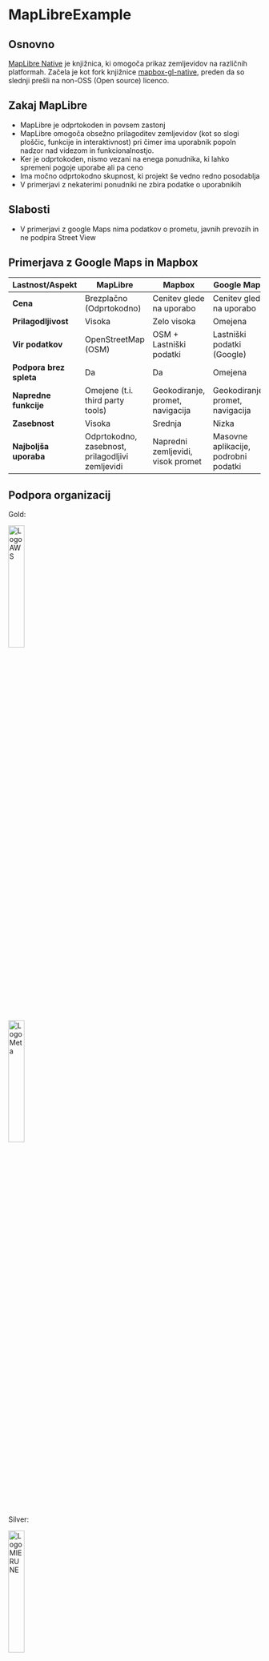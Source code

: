# MapLibreExample

## Osnovno

[MapLibre Native](https://github.com/maplibre/maplibre-native) je knjižnica, ki omogoča prikaz zemljevidov na različnih platformah. Začela je kot fork knjižnice [mapbox-gl-native](https://github.com/mapbox/mapbox-gl-native), preden da so slednji prešli na non-OSS (Open source) licenco.


## Zakaj MapLibre
- MapLibre je odprtokoden in povsem zastonj
- MapLibre omogoča obsežno prilagoditev zemljevidov (kot so slogi ploščic, funkcije in interaktivnost) pri čimer ima uporabnik popoln nadzor nad videzom in funkcionalnostjo.
- Ker je odprtokoden, nismo vezani na enega ponudnika, ki lahko spremeni pogoje uporabe ali pa ceno
- Ima močno odprtokodno skupnost, ki projekt še vedno redno posodablja
- V primerjavi z nekaterimi ponudniki ne zbira podatke o uporabnikih

## Slabosti
- V primerjavi z google Maps nima podatkov o prometu, javnih prevozih in ne podpira Street View

## Primerjava z Google Maps in Mapbox

| Lastnost/Aspekt       | MapLibre                       | Mapbox                        | Google Maps                  |
|-----------------------|---------------------------------|-------------------------------|------------------------------|
| **Cena**             | Brezplačno (Odprtokodno)       | Cenitev glede na uporabo      | Cenitev glede na uporabo     |
| **Prilagodljivost**  | Visoka                         | Zelo visoka                   | Omejena                     |
| **Vir podatkov**     | OpenStreetMap (OSM)            | OSM + Lastniški podatki       | Lastniški podatki (Google)  |
| **Podpora brez spleta** | Da                          | Da                            | Omejena                     |
| **Napredne funkcije** | Omejene (t.i. third party tools) | Geokodiranje, promet, navigacija | Geokodiranje, promet, navigacija |
| **Zasebnost**        | Visoka                         | Srednja                       | Nizka                       |
| **Najboljša uporaba** | Odprtokodno, zasebnost, prilagodljivi zemljevidi | Napredni zemljevidi, visok promet | Masovne aplikacije, podrobni podatki |

## Podpora organizacij

Gold:

<a href="https://aws.amazon.com/location"><img src="https://maplibre.org/img/aws-logo.svg" alt="Logo AWS" width="25%"/></a>

<a href="https://meta.com"><img src="https://maplibre.org/img/meta-logo.svg" alt="Logo Meta" width="25%"/></a>

Silver:

<a href="https://www.mierune.co.jp/?lang=en"><img src="https://maplibre.org/img/mierune-logo.svg" alt="Logo MIERUNE" width="25%"/></a>

<a href="https://komoot.com/"><img src="https://maplibre.org/img/komoot-logo.svg" alt="Logo komoot" width="25%"/></a>

<a href="https://www.jawg.io/"><img src="https://maplibre.org/img/jawgmaps-logo.svg" alt="Logo JawgMaps" width="25%"/></a>

<a href="https://www.radar.com/"><img src="https://maplibre.org/img/radar-logo.svg" alt="Logo Radar" width="25%"/></a>

<a href="https://www.microsoft.com/"><img src="https://maplibre.org/img/msft-logo.svg" alt="Logo Microsoft" width="25%"/></a>

<a href="https://www.mappedin.com/"><img src="https://maplibre.org/img/mappedin-logo.svg" alt="Logo mappedin" width="25%"/></a>

<a href="https://www.mapme.com/"><img src="https://maplibre.org/img/mapme-logo.svg" alt="Logo mapme" width="25%"/></a>

## Licenca

MapLibre je licenčirana pod [BSD-2 licenco](https://github.com/maplibre/maplibre-native/blob/main/LICENSE.md), ki dovoljuje  

- ✅ poslovno uporabo
- ✅ spreminjanje kode
- ✅ distribucijo
- ✅ uporabo za lastne potrebe

Ne pride pa z 
- ❌ Odgovornosjo
- ❌ Garancijo

## Vzdrževanje projekta
Map libre ima nekaj več kot 300 programerjev, ki so pripomogli, h glavni branži projekta, ki ima skoraj vsak teden  več kot 10 commitov.

![image](https://github.com/user-attachments/assets/56b35901-40f0-4b5c-be9f-955b2cddae75)

## Primeri uporabe

### Osnovni zemljevid

Za osnovni zemljevid moramo ustvariti postavitev pri čemer uporabljamo komponento org.maplibre.android.maps.MapView

```xml
<?xml version="1.0" encoding="utf-8"?>
<androidx.constraintlayout.widget.ConstraintLayout
    xmlns:android="http://schemas.android.com/apk/res/android"
    xmlns:app="http://schemas.android.com/apk/res-auto"
    xmlns:tools="http://schemas.android.com/tools"
    android:layout_width="match_parent"
    android:layout_height="match_parent">

    <org.maplibre.android.maps.MapView
        android:id="@+id/mapView"
        android:layout_width="match_parent"
        android:layout_height="match_parent"
        tools:ignore="SpeakableTextPresentCheck"
        tools:layout_editor_absoluteX="138dp"
        tools:layout_editor_absoluteY="126dp" />

</androidx.constraintlayout.widget.ConstraintLayout>
```

```kt
class MainActivity : AppCompatActivity() {

    private lateinit var binding: ActivityMainBinding

    // Declare a variable for MapView
    private lateinit var mapView: MapView

    override fun onCreate(savedInstanceState: Bundle?) {
        super.onCreate(savedInstanceState)

        MapLibre.getInstance(this)

        binding = ActivityMainBinding.inflate(layoutInflater)
        setContentView(binding.root)

        mapView = binding.mapView

        mapView.getMapAsync { map ->
            map.setStyle("https://demotiles.maplibre.org/style.json")
            map.cameraPosition = CameraPosition.Builder().target(LatLng(0.0,0.0)).zoom(1.0).build()
        }
    }

    override fun onStart() {
        super.onStart()
        mapView.onStart()
    }

    override fun onResume() {
        super.onResume()
        mapView.onResume()
    }

    override fun onPause() {
        super.onPause()
        mapView.onPause()
    }

    override fun onStop() {
        super.onStop()
        mapView.onStop()
    }

    override fun onLowMemory() {
        super.onLowMemory()
        mapView.onLowMemory()
    }

    override fun onDestroy() {
        super.onDestroy()
        mapView.onDestroy()
    }

    override fun onSaveInstanceState(outState: Bundle) {
        super.onSaveInstanceState(outState)
        mapView.onSaveInstanceState(outState)
    }
}
```

<img src="https://github.com/user-attachments/assets/d2bf11e4-0bdd-48ff-9ec5-2627e891d044" alt="Basic Map" width="300">

### Spreminjanje stila zemljevida

S spodnjo funkcijo lahko spremenimo stil zemljevida, vire za stile lahko pridobimo na strani [MapTiler](https://cloud.maptiler.com/maps/)

```kt
        mapView.getMapAsync { map ->
            map.setStyle("https://api.maptiler.com/maps/basic-v2/style.json?key=<nope>")
            map.cameraPosition = CameraPosition.Builder().target(LatLng(46.558870, 15.637961)).zoom(15.0).build()
        }
```

<div>
    <img src="https://github.com/user-attachments/assets/62847fa5-fed1-475b-a980-4a2366ad254a" alt="Street Map" width="300" />
    <img src="https://github.com/user-attachments/assets/51321d7f-6541-4f5e-bbec-cfa58a4c4270" alt="Satellite Map" width="300" />
</div>

### Dodajanje markerjev

MapLibre omogoča dodajanje markerjev na zemljevid, ki uporabljajo MapLibre različico LatLng komponente, markerjem lahko dodamo še naslov in opis

```kt
class MainActivity : AppCompatActivity() {

    private lateinit var binding: ActivityMainBinding

    private var locations = mutableListOf<Location>()

    // Declare a variable for MapView
    private lateinit var mapView: MapView
    private lateinit var mapLibreMap: MapLibreMap

    override fun onCreate(savedInstanceState: Bundle?) {
        createLocations()

        super.onCreate(savedInstanceState)

        MapLibre.getInstance(this)

        binding = ActivityMainBinding.inflate(layoutInflater)
        setContentView(binding.root)

        mapView = binding.mapView

        mapView.getMapAsync { map ->
            mapLibreMap = map

            map.setStyle("https://api.maptiler.com/maps/basic-v2/style.json?key=edLZt73rEDhxduO04K4w")
            map.cameraPosition = CameraPosition.Builder().target(LatLng(46.558870, 15.637961)).zoom(15.0).build()

            showMarkers(locations.size)
        }
    }

//OTHER FUNCTIONS

    private fun showMarkers(amount: Int) {
        if (!this::mapLibreMap.isInitialized || mapView.isDestroyed) {
            return
        }
        mapLibreMap.clear()
        showGlMarkers()
    }
    private fun showGlMarkers() {
        val markerOptionsList: MutableList<MarkerOptions> = ArrayList()

        for (i in 0 until locations.size) {
            val currentLandmark = locations[i]
            val latLng = LatLng(currentLandmark.latitude, currentLandmark.longitude)
            markerOptionsList.add(
                MarkerOptions()
                    .position(latLng)
                    .title(currentLandmark.name)
                    .snippet(currentLandmark.description)
            )
        }
        mapLibreMap.addMarkers(markerOptionsList)
    }

    private fun createLocations() {
        locations.add(Location(46.55916438086847, 15.638205299929304,"FERI", "Fakulteta za Elektrotehniko in Računalništvo", UUID.randomUUID().toString() ))
        locations.add(Location(46.559457238497714, 15.63925494021757,"FS", "Fakulteta za Strojništvo", UUID.randomUUID().toString() ))
        locations.add(Location(46.563677914633594, 15.624264240774403,"FNM", "Fakulteta za Naravoslovje in Matematiko", UUID.randomUUID().toString() ))
        locations.add(Location(46.56281185042472, 15.646055665346537,"FP", "Pravna fakulteta", UUID.randomUUID().toString() ))
        locations.add(Location(46.5548922787966, 15.647145824223292,"MF", "Medicinska fakulteta", UUID.randomUUID().toString() ))
        locations.add(Location(46.56197554442562, 15.652450035025074,"EPF", "Ekonomsko Poslovna Fakulteta", UUID.randomUUID().toString() ))
        locations.add(Location(46.55923838881618, 15.643262049213327,"Rektorat", "Rektorat univerze v Mariboru", UUID.randomUUID().toString() ))
    }
}

```

<img src="https://github.com/user-attachments/assets/63d69ec7-a857-4e90-b630-9b6c3ccc292d" alt="Marker Map" width="300" />

### Layerji in GeoJson

Podpira dodajanje layerjev, ki jih izriše na zemljevid, v formatu geojson

<details>
  <summary>Pokaži GeoJSON</summary>
  <pre><code  class="language-json">
    {
      "type": "FeatureCollection",
      "properties": {
        "name": "Maribor"
      },
      "features": [
        {
          "type": "Feature",
          "properties": {
            "name": "Prezihova ulica"
          },
          "geometry": {
            "type": "MultiLineString",
            "coordinates": [
              [
                [
                  15.63851,
                  46.561034
                ],
                [
                  15.638105,
                  46.559885
                ]
              ],
              [
                [
                  15.638368,
                  46.560652
                ],
                [
                  15.640035,
                  46.560271
                ]
              ]
            ]
          }
        },
        {
          "type": "Feature",
          "properties": {
            "name": "Smetanova ulica"
          },
          "geometry": {
            "type": "MultiLineString",
            "coordinates": [
              [
                [
                  15.638105,
                  46.559885
                ],
                [
                  15.641695,
                  46.559086
                ]
              ]
            ]
          }
        },
        {
          "type": "Feature",
          "properties": {
            "name": "Strossmayerjeva ulica"
          },
          "geometry": {
            "type": "MultiLineString",
            "coordinates": [
              [
                [
                  15.641695,
                  46.559086
                ],
                [
                  15.642067,
                  46.560404
                ]
              ]
            ]
          }
        },
        {
          "type": "Feature",
          "properties": {
            "name": "Gosposvetska cesta"
          },
          "geometry": {
            "type": "MultiLineString",
            "coordinates": [
              [
                [
                  15.642067,
                  46.560404
                ],
                [
                  15.63851,
                  46.561034
                ]
              ]
            ]
          }
        },
        {
          "type": "Feature",
          "properties": {
            "name": "Shotel"
          },
          "geometry": {
            "type": "MultiPolygon",
            "coordinates": [
              [
                [
                  [
                    15.639203221499757,
                    46.55970334393874
                  ],
                  [
                    15.638855795318722,
                    46.559772772589504
                  ],
                  [
                    15.638912177594705,
                    46.55987391277854
                  ],
                  [
                    15.639057268346525,
                    46.559839354547876
                  ],
                  [
                    15.63915399460499,
                    46.560057139547865
                  ],
                  [
                    15.639332276390356,
                    46.56003888226086
                  ],
                  [
                    15.639203221499757,
                    46.55970334393874
                  ]
                ]
              ]
            ]
          }
        },
        {
          "type": "Feature",
          "properties": {
            "name": "III. Gimnazija"
          },
          "geometry": {
            "type": "MultiPolygon",
            "coordinates": [
              [
                [
                  [
                    15.639662470052444,
                    46.5596237959046
                  ],
                  [
                    15.639385656512982,
                    46.559683008524516
                  ],
                  [
                    15.639531329321645,
                    46.56001534658982
                  ],
                  [
                    15.639157781091196,
                    46.560104326833525
                  ],
                  [
                    15.63929789893947,
                    46.56042024208084
                  ],
                  [
                    15.639882677828112,
                    46.560284836847124
                  ],
                  [
                    15.639749781413952,
                    46.55999503707384
                  ],
                  [
                    15.640162639987805,
                    46.55990327800719
                  ],
                  [
                    15.64039778484617,
                    46.560378104101375
                  ],
                  [
                    15.640696197384374,
                    46.56031585295745
                  ],
                  [
                    15.640798518242065,
                    46.560504293636555
                  ],
                  [
                    15.640898727515479,
                    46.560494262485506
                  ],
                  [
                    15.64078208896493,
                    46.56021707475912
                  ],
                  [
                    15.640626145934823,
                    46.56024366195061
                  ],
                  [
                    15.640359809289281,
                    46.55968611442997
                  ],
                  [
                    15.640084148978977,
                    46.55973474223506
                  ],
                  [
                    15.640139303443409,
                    46.55982749525504
                  ],
                  [
                    15.639834854234946,
                    46.55989952774053
                  ],
                  [
                    15.639662470052444,
                    46.5596237959046
                  ]
                ]
              ]
            ]
          }
        },
        {
          "type": "Feature",
          "properties": {
            "name": "Prezihova ulica 12"
          },
          "geometry": {
            "type": "MultiPolygon",
            "coordinates": [
              [
                [
                  [
                    15.638460113702665,
                    46.560052456702934
                  ],
                  [
                    15.63828754001033,
                    46.560098845501145
                  ],
                  [
                    15.638339527428363,
                    46.56026319994433
                  ],
                  [
                    15.63852574438652,
                    46.56022123557798
                  ],
                  [
                    15.638460113702665,
                    46.560052456702934
                  ]
                ]
              ]
            ]
          }
        },
        {
          "type": "Feature",
          "properties": {
            "name": "Prezihova ulica 16"
          },
          "geometry": {
            "type": "MultiPolygon",
            "coordinates": [
              [
                [
                  [
                    15.639176480412981,
                    46.56030354248446
                  ],
                  [
                    15.638988127353995,
                    46.56035119433799
                  ],
                  [
                    15.639026762121642,
                    46.56044815853768
                  ],
                  [
                    15.639221840284705,
                    46.560388721985504
                  ],
                  [
                    15.639176480412981,
                    46.56030354248446
                  ]
                ]
              ]
            ]
          }
        },
        {
          "type": "Feature",
          "properties": {
            "name": "Gosposvetska cesta 19-B"
          },
          "geometry": {
            "type": "MultiPolygon",
            "coordinates": [
              [
                [
                  [
                    15.638808960517105,
                    46.560612981830225
                  ],
                  [
                    15.6385730210954,
                    46.56066657229793
                  ],
                  [
                    15.638667757590516,
                    46.56087865314411
                  ],
                  [
                    15.638908558255187,
                    46.56082295249442
                  ],
                  [
                    15.638808960517105,
                    46.560612981830225
                  ]
                ]
              ]
            ]
          }
        },
        {
          "type": "Feature",
          "properties": {
            "name": "Gosposvetska cesta 19-A"
          },
          "geometry": {
            "type": "MultiPolygon",
            "coordinates": [
              [
                [
                  [
                    15.639346891527955,
                    46.56068443647533
                  ],
                  [
                    15.638890668564411,
                    46.56078584809794
                  ],
                  [
                    15.638940664759046,
                    46.56088897986417
                  ],
                  [
                    15.639389388921586,
                    46.560786708596595
                  ],
                  [
                    15.639346891527955,
                    46.56068443647533
                  ]
                ]
              ]
            ]
          }
        },
        {
          "type": "Feature",
          "properties": {
            "name": "racunalnisko programiranje in svetovanje"
          },
          "geometry": {
            "type": "MultiPolygon",
            "coordinates": [
              [
                [
                  [
                    15.639556180265794,
                    46.560637728349
                  ],
                  [
                    15.639345656715935,
                    46.56068532706138
                  ],
                  [
                    15.639393097143392,
                    46.56078644636638
                  ],
                  [
                    15.639603983155155,
                    46.56073759564748
                  ],
                  [
                    15.639556180265794,
                    46.560637728349
                  ]
                ]
              ]
            ]
          }
        },
        {
          "type": "Feature",
          "properties": {
            "name": "Gosposvetska cesta 15"
          },
          "geometry": {
            "type": "MultiPolygon",
            "coordinates": [
              [
                [
                  [
                    15.639961846026893,
                    46.56054870588068
                  ],
                  [
                    15.639557503272556,
                    46.560636768908545
                  ],
                  [
                    15.639605112218302,
                    46.560738663855574
                  ],
                  [
                    15.639997385708847,
                    46.56064967856221
                  ],
                  [
                    15.63998129218974,
                    46.56058974043146
                  ]
                ]
              ]
            ]
          }
        },
        {
          "type": "Feature",
          "properties": {
            "name": "Gosposvetska cesta 11"
          },
          "geometry": {
            "type": "MultiPolygon",
            "coordinates": [
              [
                [
                  [
                    15.640108315371025,
                    46.56031983454386
                  ],
                  [
                    15.639882619983176,
                    46.560370693899046
                  ],
                  [
                    15.63998129218974,
                    46.56058974043146
                  ],
                  [
                    15.64021452593424,
                    46.56053696430419
                  ],
                  [
                    15.640108315371025,
                    46.56031983454386
                  ]
                ]
              ]
            ]
          }
        },
        {
          "type": "Feature",
          "properties": {
            "name": "round"
          },
          "geometry": {
            "type": "MultiPolygon",
            "coordinates": [
              [
                [
                  [
                    15.641281868757492,
                    46.56036933302591
                  ],
                  [
                    15.641281982317594,
                    46.56036932619456
                  ],
                  [
                    15.641282092427227,
                    46.560369305908054
                  ],
                  [
                    15.641282195740768,
                    46.56036927278279
                  ],
                  [
                    15.64128228911909,
                    46.56036922782528
                  ],
                  [
                    15.641282369724937,
                    46.560369172401515
                  ],
                  [
                    15.641282435109138,
                    46.56036910819551
                  ],
                  [
                    15.641282483285035,
                    46.560369037158175
                  ],
                  [
                    15.641282512788822,
                    46.5603689614479
                  ],
                  [
                    15.64128252272404,
                    46.560368883365115
                  ],
                  [
                    15.641282512788822,
                    46.56036880528233
                  ],
                  [
                    15.641282483285032,
                    46.56036872957206
                  ],
                  [
                    15.641282435109135,
                    46.56036865853471
                  ],
                  [
                    15.64128236972493,
                    46.560368594328715
                  ],
                  [
                    15.641282289119083,
                    46.56036853890496
                  ],
                  [
                    15.641282195740764,
                    46.56036849394744
                  ],
                  [
                    15.641282092427224,
                    46.56036846082218
                  ],
                  [
                    15.641281982317592,
                    46.560368440535676
                  ],
                  [
                    15.641281868757492,
                    46.56036843370432
                  ],
                  [
                    15.641281755197394,
                    46.560368440535676
                  ],
                  [
                    15.641281645087762,
                    46.56036846082218
                  ],
                  [
                    15.64128154177422,
                    46.56036849394744
                  ],
                  [
                    15.641281448395901,
                    46.56036853890496
                  ],
                  [
                    15.641281367790056,
                    46.560368594328715
                  ],
                  [
                    15.641281302405849,
                    46.56036865853471
                  ],
                  [
                    15.641281254229954,
                    46.56036872957206
                  ],
                  [
                    15.641281224726164,
                    46.56036880528233
                  ],
                  [
                    15.641281214790945,
                    46.560368883365115
                  ],
                  [
                    15.641281224726164,
                    46.5603689614479
                  ],
                  [
                    15.64128125422995,
                    46.560369037158175
                  ],
                  [
                    15.641281302405847,
                    46.56036910819551
                  ],
                  [
                    15.641281367790048,
                    46.560369172401515
                  ],
                  [
                    15.641281448395896,
                    46.56036922782528
                  ],
                  [
                    15.641281541774218,
                    46.56036927278279
                  ],
                  [
                    15.641281645087759,
                    46.560369305908054
                  ],
                  [
                    15.64128175519739,
                    46.56036932619456
                  ],
                  [
                    15.641281868757492,
                    46.56036933302591
                  ]
                ]
              ]
            ]
          }
        },
        {
          "type": "Feature",
          "properties": {
            "name": "Strossmayerjeva ulica 17"
          },
          "geometry": {
            "type": "MultiPolygon",
            "coordinates": [
              [
                [
                  [
                    15.641313361666967,
                    46.56043607746525
                  ],
                  [
                    15.641985181150568,
                    46.56031760715063
                  ],
                  [
                    15.641816014722657,
                    46.55978730311646
                  ],
                  [
                    15.641636218739958,
                    46.5598016412979
                  ],
                  [
                    15.641637465762324,
                    46.55983759193523
                  ],
                  [
                    15.641552769342464,
                    46.5598518247696
                  ],
                  [
                    15.6415968736157,
                    46.56002768177458
                  ],
                  [
                    15.641710676025372,
                    46.5600102022166
                  ],
                  [
                    15.641763810175021,
                    46.560209298482505
                  ],
                  [
                    15.641267434932377,
                    46.560297822765584
                  ],
                  [
                    15.641313361666967,
                    46.56043607746525
                  ]
                ]
              ]
            ]
          }
        },
        {
          "type": "Feature",
          "properties": {
            "name": "Strossmayerjeva ulica 11"
          },
          "geometry": {
            "type": "MultiPolygon",
            "coordinates": [
              [
                [
                  [
                    15.641657399827597,
                    46.55931012101587
                  ],
                  [
                    15.64149869711756,
                    46.55933633871734
                  ],
                  [
                    15.641667316530725,
                    46.55987643559219
                  ],
                  [
                    15.641826229653532,
                    46.559846387264066
                  ],
                  [
                    15.641657399827597,
                    46.55931012101587
                  ]
                ]
              ]
            ]
          }
        },
        {
          "type": "Feature",
          "properties": {
            "name": "Gosposvetska cesta 5"
          },
          "geometry": {
            "type": "MultiPolygon",
            "coordinates": [
              [
                [
                  [
                    15.641579967250534,
                    46.55988753394554
                  ],
                  [
                    15.641143746497914,
                    46.559954041989585
                  ],
                  [
                    15.641079263820862,
                    46.559751906037825
                  ],
                  [
                    15.640891499445875,
                    46.55978189925338
                  ],
                  [
                    15.640997705479753,
                    46.56010531699261
                  ],
                  [
                    15.641616002730894,
                    46.5600114235362
                  ],
                  [
                    15.641579967250534,
                    46.55988753394554
                  ]
                ]
              ]
            ]
          }
        },
        {
          "type": "Feature",
          "properties": {
            "name": "Sers"
          },
          "geometry": {
            "type": "MultiPolygon",
            "coordinates": [
              [
                [
                  [
                    15.64137839459929,
                    46.55951242706003
                  ],
                  [
                    15.641034275545856,
                    46.55957254725419
                  ],
                  [
                    15.640920391506182,
                    46.55936631452435
                  ],
                  [
                    15.64063684589082,
                    46.559417619463254
                  ],
                  [
                    15.640854066440918,
                    46.55987315919011
                  ],
                  [
                    15.640937861926686,
                    46.559849725469775
                  ],
                  [
                    15.640944047626611,
                    46.55967005431776
                  ],
                  [
                    15.64106877646735,
                    46.559645004832795
                  ],
                  [
                    15.64115230729416,
                    46.559812377157506
                  ],
                  [
                    15.641474054762519,
                    46.55974230649605
                  ],
                  [
                    15.64137839459929,
                    46.55951242706003
                  ]
                ]
              ]
            ]
          }
        },
        {
          "type": "Feature",
          "properties": {
            "name": "lastovka"
          },
          "geometry": {
            "type": "MultiPolygon",
            "coordinates": [
              [
                [
                  [
                    15.641254336505751,
                    46.5592334379527
                  ],
                  [
                    15.64113906703964,
                    46.559258266185616
                  ],
                  [
                    15.641165453871462,
                    46.5593146074733
                  ],
                  [
                    15.641279334652316,
                    46.559290256679546
                  ],
                  [
                    15.641254336505751,
                    46.5592334379527
                  ]
                ]
              ]
            ]
          }
        },
        {
          "type": "Feature",
          "properties": {
            "name": "3DVA"
          },
          "geometry": {
            "type": "MultiPolygon",
            "coordinates": [
              [
                [
                  [
                    15.641580163698059,
                    46.559187797786414
                  ],
                  [
                    15.641515120106904,
                    46.55919932461207
                  ],
                  [
                    15.641521825575744,
                    46.55922514481506
                  ],
                  [
                    15.641589551371016,
                    46.55921315690404
                  ],
                  [
                    15.641580163698059,
                    46.559187797786414
                  ]
                ]
              ]
            ]
          }
        }
      ]
    }
  </code></pre>
</details>

```kt
mapView.getMapAsync { map ->
            mapLibreMap = map

            map.setStyle("https://api.maptiler.com/maps/basic-v2/style.json?key=edLZt73rEDhxduO04K4w") { style ->
                map.cameraPosition = CameraPosition.Builder()
                    .target(LatLng(46.558870, 15.637961))
                    .zoom(15.0)
                    .build()

                showMarkers(locations.size)
                addGeoJsonLayer(mapLibreMap)
            }
        }
```

```kt
private fun addGeoJsonLayer(mapLibreMap: MapLibreMap) {
        mapLibreMap.getStyle { style ->
            val geoJsonSource = GeoJsonSource("geojson-source", geoJson)
            style.addSource(geoJsonSource)

            val geoJsonLayer = SymbolLayer("geojson-layer", "geojson-source").apply {
                withProperties(
                    textField("{name}"),
                    textSize(12f),
                    textOffset(arrayOf(0f, 1.5f)),
                    textAnchor("top")
                )
            }

            style.addLayer(geoJsonLayer)

            val fillLayer = FillLayer("fill-layer", "geojson-source").apply {
                withProperties(
                    fillColor("#FF0000"),
                    fillOpacity(0.5f)
                )
            }
            style.addLayer(fillLayer)

            mapLibreMap.cameraPosition = CameraPosition.Builder()
                .target(LatLng(46.55916438086847, 15.638205299929304))  // A point from your GeoJSON
                .zoom(14.0)  // Zoom level
                .build()
        }
    }
```

<img src="https://github.com/user-attachments/assets/cf1e427f-4590-44df-9822-ca58291047c8" alt="Marker Map" width="300" />

### Uporaba v aplikaciji

# hisTOURy

**hisTOURy** je aplikacija, namenjena raziskovanju zgodovine in odkrivanju zgodovinskih znamenitosti. Ponuja interaktivno zemljevid z označenimi lokacijami, urnike za vodenje ogledov, možnost ocenjevanja znamenitosti ter možnost izraziti zanimanje za specifična mesta. Z označevanjem zanimanja uporabniki prejmejo obvestila o posebnih ponudbah in organiziranih vodenih ogledih, kar omogoča osebno prilagojeno zgodovinsko izkušnjo.


## Namen aplikacije
https://github.com/3-letnik-UN-2024-2025/pora-my-second-app-Asos75 (REPO druge naloge)
Aplikacija hisTOURy je namenjena ljubiteljem zgodovine in ponuja:

- Odkritje zgodovinskih znamenitosti z uporabo interaktivnega zemljevida.
- Ogled urnikov vodenih ogledov in prijava nanje.
- Obvestila o vodenih ogledih.
- Osebno prilagojena obvestila za lokacije, ki so označene kot zanimive.

## Lastnosti
- Interaktivni zemljevid, ki prikazuje zgodovinske znamenitosti.
- Ocenjevanje znamenitosti s strani uporabnikov.
- Obvestila o vodenih ogledih.
- Osebna obvestila za lokacije, označene kot zanimive.

## Tehnologije
- Programski jezik: Kotlin (Android)
- Zemljevidi: MapLibre
- Obvestila: Android Worker
- Podatkovna baza: Firebase Firestore


<div>
    <img src="https://github.com/user-attachments/assets/79043fc7-732e-4f6d-91a5-8ca494b1ed9e" alt="Street Map" width="300" />
    <img src="https://github.com/user-attachments/assets/cc539302-bb49-4795-8835-2963bf14f807" alt="Satellite Map" width="300" />
</div>


